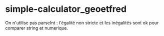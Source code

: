 # simple-calculator_geoetfred
On n'utilise pas parseInt : l'égalité non stricte et les inégalités sont ok pour comparer string et numerique.
